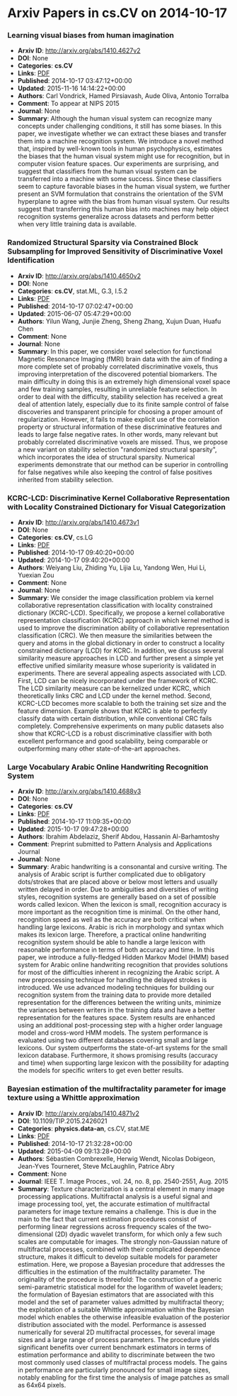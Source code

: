 # Arxiv Papers in cs.CV on 2014-10-17
### Learning visual biases from human imagination
- **Arxiv ID**: http://arxiv.org/abs/1410.4627v2
- **DOI**: None
- **Categories**: **cs.CV**
- **Links**: [PDF](http://arxiv.org/pdf/1410.4627v2)
- **Published**: 2014-10-17 03:47:12+00:00
- **Updated**: 2015-11-16 14:14:22+00:00
- **Authors**: Carl Vondrick, Hamed Pirsiavash, Aude Oliva, Antonio Torralba
- **Comment**: To appear at NIPS 2015
- **Journal**: None
- **Summary**: Although the human visual system can recognize many concepts under challenging conditions, it still has some biases. In this paper, we investigate whether we can extract these biases and transfer them into a machine recognition system. We introduce a novel method that, inspired by well-known tools in human psychophysics, estimates the biases that the human visual system might use for recognition, but in computer vision feature spaces. Our experiments are surprising, and suggest that classifiers from the human visual system can be transferred into a machine with some success. Since these classifiers seem to capture favorable biases in the human visual system, we further present an SVM formulation that constrains the orientation of the SVM hyperplane to agree with the bias from human visual system. Our results suggest that transferring this human bias into machines may help object recognition systems generalize across datasets and perform better when very little training data is available.



### Randomized Structural Sparsity via Constrained Block Subsampling for Improved Sensitivity of Discriminative Voxel Identification
- **Arxiv ID**: http://arxiv.org/abs/1410.4650v2
- **DOI**: None
- **Categories**: **cs.CV**, stat.ML, G.3, I.5.2
- **Links**: [PDF](http://arxiv.org/pdf/1410.4650v2)
- **Published**: 2014-10-17 07:02:47+00:00
- **Updated**: 2015-06-07 05:47:29+00:00
- **Authors**: Yilun Wang, Junjie Zheng, Sheng Zhang, Xujun Duan, Huafu Chen
- **Comment**: None
- **Journal**: None
- **Summary**: In this paper, we consider voxel selection for functional Magnetic Resonance Imaging (fMRI) brain data with the aim of finding a more complete set of probably correlated discriminative voxels, thus improving interpretation of the discovered potential biomarkers. The main difficulty in doing this is an extremely high dimensional voxel space and few training samples, resulting in unreliable feature selection. In order to deal with the difficulty, stability selection has received a great deal of attention lately, especially due to its finite sample control of false discoveries and transparent principle for choosing a proper amount of regularization. However, it fails to make explicit use of the correlation property or structural information of these discriminative features and leads to large false negative rates. In other words, many relevant but probably correlated discriminative voxels are missed. Thus, we propose a new variant on stability selection "randomized structural sparsity", which incorporates the idea of structural sparsity. Numerical experiments demonstrate that our method can be superior in controlling for false negatives while also keeping the control of false positives inherited from stability selection.



### KCRC-LCD: Discriminative Kernel Collaborative Representation with Locality Constrained Dictionary for Visual Categorization
- **Arxiv ID**: http://arxiv.org/abs/1410.4673v1
- **DOI**: None
- **Categories**: **cs.CV**, cs.LG
- **Links**: [PDF](http://arxiv.org/pdf/1410.4673v1)
- **Published**: 2014-10-17 09:40:20+00:00
- **Updated**: 2014-10-17 09:40:20+00:00
- **Authors**: Weiyang Liu, Zhiding Yu, Lijia Lu, Yandong Wen, Hui Li, Yuexian Zou
- **Comment**: None
- **Journal**: None
- **Summary**: We consider the image classification problem via kernel collaborative representation classification with locality constrained dictionary (KCRC-LCD). Specifically, we propose a kernel collaborative representation classification (KCRC) approach in which kernel method is used to improve the discrimination ability of collaborative representation classification (CRC). We then measure the similarities between the query and atoms in the global dictionary in order to construct a locality constrained dictionary (LCD) for KCRC. In addition, we discuss several similarity measure approaches in LCD and further present a simple yet effective unified similarity measure whose superiority is validated in experiments. There are several appealing aspects associated with LCD. First, LCD can be nicely incorporated under the framework of KCRC. The LCD similarity measure can be kernelized under KCRC, which theoretically links CRC and LCD under the kernel method. Second, KCRC-LCD becomes more scalable to both the training set size and the feature dimension. Example shows that KCRC is able to perfectly classify data with certain distribution, while conventional CRC fails completely. Comprehensive experiments on many public datasets also show that KCRC-LCD is a robust discriminative classifier with both excellent performance and good scalability, being comparable or outperforming many other state-of-the-art approaches.



### Large Vocabulary Arabic Online Handwriting Recognition System
- **Arxiv ID**: http://arxiv.org/abs/1410.4688v3
- **DOI**: None
- **Categories**: **cs.CV**
- **Links**: [PDF](http://arxiv.org/pdf/1410.4688v3)
- **Published**: 2014-10-17 11:09:35+00:00
- **Updated**: 2015-10-17 09:47:28+00:00
- **Authors**: Ibrahim Abdelaziz, Sherif Abdou, Hassanin Al-Barhamtoshy
- **Comment**: Preprint submitted to Pattern Analysis and Applications Journal
- **Journal**: None
- **Summary**: Arabic handwriting is a consonantal and cursive writing. The analysis of Arabic script is further complicated due to obligatory dots/strokes that are placed above or below most letters and usually written delayed in order. Due to ambiguities and diversities of writing styles, recognition systems are generally based on a set of possible words called lexicon. When the lexicon is small, recognition accuracy is more important as the recognition time is minimal. On the other hand, recognition speed as well as the accuracy are both critical when handling large lexicons. Arabic is rich in morphology and syntax which makes its lexicon large. Therefore, a practical online handwriting recognition system should be able to handle a large lexicon with reasonable performance in terms of both accuracy and time. In this paper, we introduce a fully-fledged Hidden Markov Model (HMM) based system for Arabic online handwriting recognition that provides solutions for most of the difficulties inherent in recognizing the Arabic script. A new preprocessing technique for handling the delayed strokes is introduced. We use advanced modeling techniques for building our recognition system from the training data to provide more detailed representation for the differences between the writing units, minimize the variances between writers in the training data and have a better representation for the features space. System results are enhanced using an additional post-processing step with a higher order language model and cross-word HMM models. The system performance is evaluated using two different databases covering small and large lexicons. Our system outperforms the state-of-art systems for the small lexicon database. Furthermore, it shows promising results (accuracy and time) when supporting large lexicon with the possibility for adapting the models for specific writers to get even better results.



### Bayesian estimation of the multifractality parameter for image texture using a Whittle approximation
- **Arxiv ID**: http://arxiv.org/abs/1410.4871v2
- **DOI**: 10.1109/TIP.2015.2426021
- **Categories**: **physics.data-an**, cs.CV, stat.ME
- **Links**: [PDF](http://arxiv.org/pdf/1410.4871v2)
- **Published**: 2014-10-17 21:32:28+00:00
- **Updated**: 2015-04-09 09:13:28+00:00
- **Authors**: Sébastien Combrexelle, Herwig Wendt, Nicolas Dobigeon, Jean-Yves Tourneret, Steve McLaughlin, Patrice Abry
- **Comment**: None
- **Journal**: IEEE T. Image Proces., vol. 24, no. 8, pp. 2540-2551, Aug. 2015
- **Summary**: Texture characterization is a central element in many image processing applications. Multifractal analysis is a useful signal and image processing tool, yet, the accurate estimation of multifractal parameters for image texture remains a challenge. This is due in the main to the fact that current estimation procedures consist of performing linear regressions across frequency scales of the two-dimensional (2D) dyadic wavelet transform, for which only a few such scales are computable for images. The strongly non-Gaussian nature of multifractal processes, combined with their complicated dependence structure, makes it difficult to develop suitable models for parameter estimation. Here, we propose a Bayesian procedure that addresses the difficulties in the estimation of the multifractality parameter. The originality of the procedure is threefold: The construction of a generic semi-parametric statistical model for the logarithm of wavelet leaders; the formulation of Bayesian estimators that are associated with this model and the set of parameter values admitted by multifractal theory; the exploitation of a suitable Whittle approximation within the Bayesian model which enables the otherwise infeasible evaluation of the posterior distribution associated with the model. Performance is assessed numerically for several 2D multifractal processes, for several image sizes and a large range of process parameters. The procedure yields significant benefits over current benchmark estimators in terms of estimation performance and ability to discriminate between the two most commonly used classes of multifractal process models. The gains in performance are particularly pronounced for small image sizes, notably enabling for the first time the analysis of image patches as small as 64x64 pixels.



